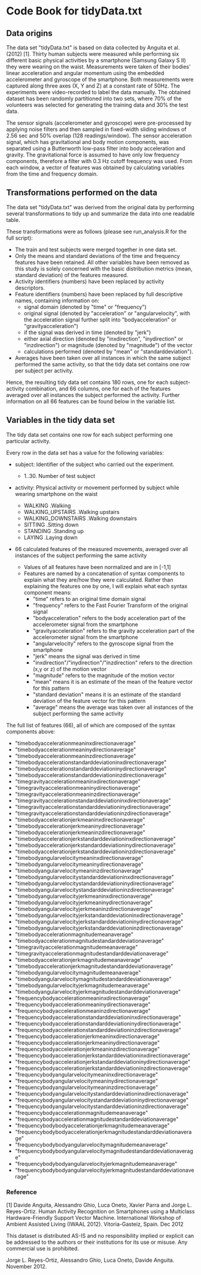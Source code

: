 # Code Book for tidyData.txt

## Data origins
The data set "tidyData.txt" is based on data collected by Anguita et al. (2012) [1]. Thirty human subjects were measured while performing six different basic physical activities by a smartphone (Samsung Galaxy S II) they were wearing on the waist. Measurements were taken of their bodies' linear acceleration and angular momentum using the embedded accelerometer and gyroscope of the smartphone. Both measurements were captured along three axes (X, Y and Z) at a constant rate of 50Hz. The experiments were video-recorded to label the data manually. The obtained dataset has been randomly partitioned into two sets, where 70% of the volunteers was selected for generating the training data and 30% the test data.

The sensor signals (accelerometer and gyroscope) were pre-processed by applying noise filters and then sampled in fixed-width sliding windows of 2.56 sec and 50% overlap (128 readings/window). The sensor acceleration signal, which has gravitational and body motion components, was separated using a Butterworth low-pass filter into body acceleration and gravity. The gravitational force is assumed to have only low frequency components, therefore a filter with 0.3 Hz cutoff frequency was used. From each window, a vector of features was obtained by calculating variables from the time and frequency domain.


## Transformations performed on the data

The data set "tidyData.txt" was derived from the original data by performing several transformations to tidy up and summarize the data into one readable table. 

These transformations were as follows (please see run_analysis.R for the full script):
* The train and test subjects were merged together in one data set.
* Only the means and standard deviations of the time and frequency features have been retained. All other variables have been removed as this study is solely concerned with the basic distribution metrics (mean, standard deviation) of the features measured.
* Activity identifiers (numbers) have been replaced by activity descriptors.
* Feature identifiers (numbers) have been replaced by full descriptive names, containing information on:
  * signal domain (denoted by "time" or "frequency")
  * original signal (denoted by "acceleration" or "angularvelocity", with the acceleration signal further split into "bodyacceleration" or "gravityacceleration")
  * if the signal was derived in time (denoted by "jerk")
  * either axial direction (denoted by "inxdirection", "inydirection" or "inzdirection") or magnitude (denoted by "magnitude") of the vector
  * calculations performed (denoted by "mean" or "standarddeviation").
* Averages have been taken over all instances in which the same subject performed the same activity, so that the tidy data set contains one row per subject per activity.

Hence, the resulting tidy data set contains 180 rows, one for each subject-activity combination, and 66 columns, one for each of the features averaged over all instances the subject performed the activity. Further information on all 66 features can be found below in the variable list.

## Variables in the tidy data set

The tidy data set contains one row for each subject performing one particular activity.

Every row in the data set has a value for the following variables:

* subject: Identifier of the subject who carried out the experiment.
    - 1..30. Number of test subject
        
* activity: Physical activity or movement performed by subject while wearing smartphone on the waist
    - WALKING .Walking
    - WALKING_UPSTAIRS  .Walking upstairs
    - WALKING_DOWNSTAIRS  .Walking downstairs
    - SITTING .Sitting down
    - STANDING  .Standing up
    - LAYING  .Laying down
        
* 66 calculated features of the measured movements, averaged over all instances of the subject performing the same activity
    * Values of all features have been normalized and are in [-1,1]
    * Features are named by a concatenation of syntax components to explain what they are/how they were calculated. Rather than explaining the features one by one, I will explain what each syntax component means:
       - "time" refers to an original time domain signal
       - "frequency" refers to the Fast Fourier Transform of the original signal
       - "bodyacceleration" refers to the body acceleration part of the accelerometer signal from the smartphone
       - "gravityacceleration" refers to the gravity acceleration part of the accelerometer signal from the smartphone
       - "angularvelocity" refers to the gyroscope signal from the smartphone
       - "jerk" means the signal was derived in time
       - "inxdirection"/"inydirection"/"inzdirection" refers to the direction (x,y or z) of the motion vector
       - "magnitude" refers to the magnitude of the motion vector
       - "mean" means it is an estimate of the mean of the feature vector for this pattern
       - "standard deviation" means it is an estimate of the standard deviation of the feature vector for this pattern
       - "average" means the average was taken over all instances of the subject performing the same activity

The full list of features (66), all of which are composed of the syntax components above:

* "timebodyaccelerationmeaninxdirectionaverage"
* "timebodyaccelerationmeaninydirectionaverage"
* "timebodyaccelerationmeaninzdirectionaverage"
* "timebodyaccelerationstandarddeviationinxdirectionaverage"
* "timebodyaccelerationstandarddeviationinydirectionaverage"
* "timebodyaccelerationstandarddeviationinzdirectionaverage"
* "timegravityaccelerationmeaninxdirectionaverage"
* "timegravityaccelerationmeaninydirectionaverage"
* "timegravityaccelerationmeaninzdirectionaverage"
* "timegravityaccelerationstandarddeviationinxdirectionaverage"
* "timegravityaccelerationstandarddeviationinydirectionaverage"
* "timegravityaccelerationstandarddeviationinzdirectionaverage"
* "timebodyaccelerationjerkmeaninxdirectionaverage"
* "timebodyaccelerationjerkmeaninydirectionaverage"
* "timebodyaccelerationjerkmeaninzdirectionaverage"
* "timebodyaccelerationjerkstandarddeviationinxdirectionaverage"
* "timebodyaccelerationjerkstandarddeviationinydirectionaverage"
* "timebodyaccelerationjerkstandarddeviationinzdirectionaverage"
* "timebodyangularvelocitymeaninxdirectionaverage"
* "timebodyangularvelocitymeaninydirectionaverage"
* "timebodyangularvelocitymeaninzdirectionaverage"
* "timebodyangularvelocitystandarddeviationinxdirectionaverage"
* "timebodyangularvelocitystandarddeviationinydirectionaverage"
* "timebodyangularvelocitystandarddeviationinzdirectionaverage"
* "timebodyangularvelocityjerkmeaninxdirectionaverage"
* "timebodyangularvelocityjerkmeaninydirectionaverage"
* "timebodyangularvelocityjerkmeaninzdirectionaverage"
* "timebodyangularvelocityjerkstandarddeviationinxdirectionaverage"
* "timebodyangularvelocityjerkstandarddeviationinydirectionaverage"
* "timebodyangularvelocityjerkstandarddeviationinzdirectionaverage"
* "timebodyaccelerationmagnitudemeanaverage"
* "timebodyaccelerationmagnitudestandarddeviationaverage"
* "timegravityaccelerationmagnitudemeanaverage"
* "timegravityaccelerationmagnitudestandarddeviationaverage"
* "timebodyaccelerationjerkmagnitudemeanaverage"
* "timebodyaccelerationjerkmagnitudestandarddeviationaverage"
* "timebodyangularvelocitymagnitudemeanaverage"
* "timebodyangularvelocitymagnitudestandarddeviationaverage"
* "timebodyangularvelocityjerkmagnitudemeanaverage"
* "timebodyangularvelocityjerkmagnitudestandarddeviationaverage"
* "frequencybodyaccelerationmeaninxdirectionaverage"
* "frequencybodyaccelerationmeaninydirectionaverage"
* "frequencybodyaccelerationmeaninzdirectionaverage"
* "frequencybodyaccelerationstandarddeviationinxdirectionaverage"
* "frequencybodyaccelerationstandarddeviationinydirectionaverage"
* "frequencybodyaccelerationstandarddeviationinzdirectionaverage"
* "frequencybodyaccelerationjerkmeaninxdirectionaverage"
* "frequencybodyaccelerationjerkmeaninydirectionaverage"
* "frequencybodyaccelerationjerkmeaninzdirectionaverage"
* "frequencybodyaccelerationjerkstandarddeviationinxdirectionaverage"
* "frequencybodyaccelerationjerkstandarddeviationinydirectionaverage"
* "frequencybodyaccelerationjerkstandarddeviationinzdirectionaverage"
* "frequencybodyangularvelocitymeaninxdirectionaverage"
* "frequencybodyangularvelocitymeaninydirectionaverage"
* "frequencybodyangularvelocitymeaninzdirectionaverage"
* "frequencybodyangularvelocitystandarddeviationinxdirectionaverage"
* "frequencybodyangularvelocitystandarddeviationinydirectionaverage"
* "frequencybodyangularvelocitystandarddeviationinzdirectionaverage"
* "frequencybodyaccelerationmagnitudemeanaverage"
* "frequencybodyaccelerationmagnitudestandarddeviationaverage"
* "frequencybodybodyaccelerationjerkmagnitudemeanaverage"
* "frequencybodybodyaccelerationjerkmagnitudestandarddeviationaverage"
* "frequencybodybodyangularvelocitymagnitudemeanaverage"
* "frequencybodybodyangularvelocitymagnitudestandarddeviationaverage"
* "frequencybodybodyangularvelocityjerkmagnitudemeanaverage"
* "frequencybodybodyangularvelocityjerkmagnitudestandarddeviationaverage"

### Reference
[1] Davide Anguita, Alessandro Ghio, Luca Oneto, Xavier Parra and Jorge L. Reyes-Ortiz. Human Activity Recognition on Smartphones using a Multiclass Hardware-Friendly Support Vector Machine. International Workshop of Ambient Assisted Living (IWAAL 2012). Vitoria-Gasteiz, Spain. Dec 2012

This dataset is distributed AS-IS and no responsibility implied or explicit can be addressed to the authors or their institutions for its use or misuse. Any commercial use is prohibited.

Jorge L. Reyes-Ortiz, Alessandro Ghio, Luca Oneto, Davide Anguita. November 2012.
